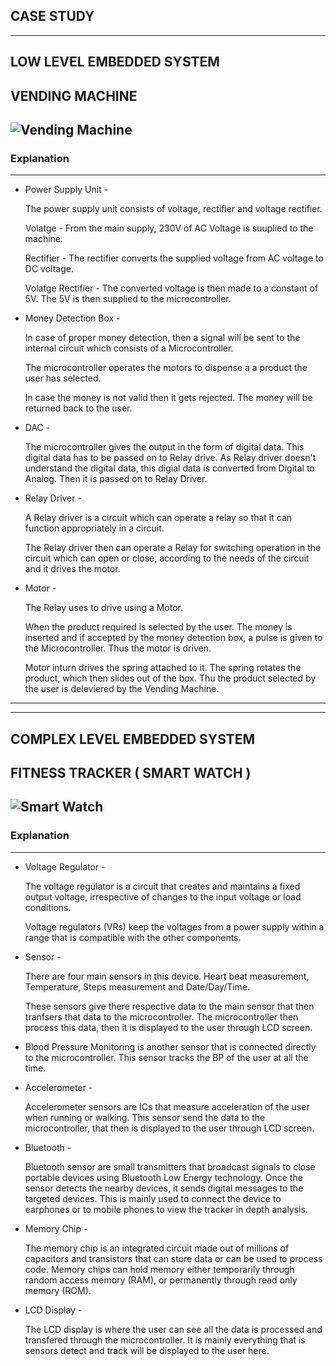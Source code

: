 CASE STUDY
----------------------------------------------------------------------------------------------------------------------------------------------------------------------------------- 
-----------------------------------------------------------------------------------------------------------------------------------------------------------------------------------

LOW LEVEL EMBEDDED SYSTEM
-----------------------------------------------------------------------------------------------------------------------------------------------------------------------------------

VENDING MACHINE
-----------------------------------------------------------------------------------------------------------------------------------------------------------------------------------

![Vending Machine](https://user-images.githubusercontent.com/98872937/154919230-d2f22938-d5be-4d52-86d1-3b5b3cbd9081.jpg) 
-----------------------------------------------------------------------------------------------------------------------------------------------------------------------------------
### Explanation 
----------------------------------------------------------------------------------------------------------------------------------------------------------------------------------- 

* Power Supply Unit - 

  The power supply unit consists of voltage, rectifier and voltage rectifier. 
  
  Volatge - From the main supply, 230V of AC Voltage is suuplied to the machine. 
   
  Rectifier - The rectifier converts the supplied voltage from AC voltage to DC voltage. 
  
  Volatge Rectifier - The converted voltage is then made to a constant of 5V. The 5V is then supplied to the microcontroller.

* Money Detection Box - 

  In case of proper money detection, then a signal will be sent to the internal circuit which consists of a Microcontroller. 
   
  The microcontroller operates the motors to dispense a a product the user has selected. 
  
  In case the money is not valid then it gets rejected. The money will be returned back to the user. 
  
  
* DAC - 

  The microcontroller gives the output in the form of digital data. This digital data has to be passed on to Relay drive. As Relay driver doesn't understand 
  the digital data, this digial data is converted from Digital to Analog. Then it is passed on to Relay Driver.

* Relay Driver -  

  A Relay driver is a circuit which can operate a relay so that it can function appropriately in a circuit.
  
  The Relay driver then can operate a Relay for switching operation in the circuit which can open or close, according to the needs of the circuit and it drives the motor. 
  
* Motor - 

  The Relay uses to drive using a Motor. 
  
  When the product required is selected by the user. The money is inserted and if accepted by the money detection box, a pulse is given to the Microcontroller. Thus the motor is   driven. 
  
  Motor inturn drives the spring attached to it. The spring rotates the product, which then slides out of the box. Thu the product selected by the user is deleviered by the       Vending Machine. 

-----------------------------------------------------------------------------------------------------------------------------------------------------------------------------------
-----------------------------------------------------------------------------------------------------------------------------------------------------------------------------------

COMPLEX LEVEL EMBEDDED SYSTEM
-----------------------------------------------------------------------------------------------------------------------------------------------------------------------------------

FITNESS TRACKER ( SMART WATCH )
-----------------------------------------------------------------------------------------------------------------------------------------------------------------------------------

![Smart Watch](https://user-images.githubusercontent.com/98872937/154919408-ee513ad8-cf62-488b-a2ed-cf049cafbee4.jpg) 
-----------------------------------------------------------------------------------------------------------------------------------------------------------------------------------
### Explanation
-----------------------------------------------------------------------------------------------------------------------------------------------------------------------------------

* Voltage Regulator - 

  The voltage regulator is a circuit that creates and maintains a fixed output voltage, irrespective of changes to the input voltage or load conditions. 
  
  Voltage regulators (VRs) keep the voltages from a power supply within a range that is compatible with the other components.
  
* Sensor - 
  
  There are four main sensors in this device. Heart beat measurement, Temperature, Steps measurement and Date/Day/Time. 
  
  These sensors give there respective data to the main sensor that then tranfsers that data to the microcontroller. The microcontroller then process this data, then it is         displayed to the user through LCD screen.
  
* Blood Pressure Monitoring is another sensor that is connected directly to the microcontroller. This sensor tracks the BP of the user at all the time. 

* Accelerometer - 

  Accelerometer sensors are ICs that measure acceleration of the user when running or walking. This sensor send the data to the microcontroller, that then is displayed to the 
  user through LCD screen. 
  
* Bluetooth - 

  Bluetooth sensor are small transmitters that broadcast signals to close portable devices using Bluetooth Low Energy technology. Once the sensor detects the nearby devices, it   sends digital messages to the targeted devices. This is mainly used to connect the device to earphones or to mobile phones to view the tracker in depth analysis. 
  
* Memory Chip - 

  The memory chip is an integrated circuit made out of millions of capacitors and transistors that can store data or can be used to process code. Memory chips can hold memory     either temporarily through random access memory (RAM), or permanently through read only memory (ROM). 
  
* LCD Display - 

  The LCD display is where the user can see all the data is processed and transfered through the microcontroller. It is mainly everything that is sensors detect and track will     be displayed to the user here. 
